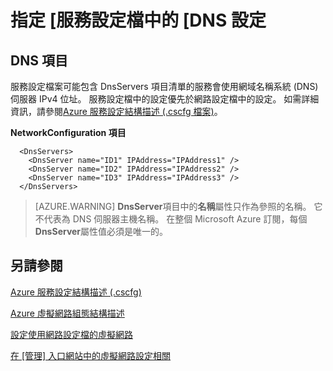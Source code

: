 <properties 
   pageTitle="指定 [服務設定檔中的 [DNS 設定 |Microsoft Azure"
   description="指定用於虛擬網路的服務設定檔的自訂 DNS 設定"
   services="virtual-network"
   documentationCenter="na"
   authors="jimdial"
   manager="carmonm"
   editor="tysonn" />
<tags 
   ms.service="virtual-network"
   ms.devlang="na"
   ms.topic="article"
   ms.tgt_pltfrm="na"
   ms.workload="infrastructure-services"
   ms.date="02/24/2016"
   ms.author="jdial" />

# <a name="specifying-dns-settings-in-a-service-configuration-file"></a>指定 [服務設定檔中的 [DNS 設定

## <a name="dns-elements"></a>DNS 項目

服務設定檔案可能包含 DnsServers 項目清單的服務會使用網域名稱系統 (DNS) 伺服器 IPv4 位址。 服務設定檔中的設定優先於網路設定檔中的設定。 如需詳細資訊，請參閱[Azure 服務設定結構描述 (.cscfg 檔案)](https://msdn.microsoft.com/library/azure/ee758710.aspx)。

**NetworkConfiguration 項目**

      <DnsServers>
        <DnsServer name="ID1" IPAddress="IPAddress1" />
        <DnsServer name="ID2" IPAddress="IPAddress2" />
        <DnsServer name="ID3" IPAddress="IPAddress3" />
      </DnsServers>

>[AZURE.WARNING] **DnsServer**項目中的**名稱**屬性只作為參照的名稱。 它不代表為 DNS 伺服器主機名稱。 在整個 Microsoft Azure 訂閱，每個**DnsServer**屬性值必須是唯一的。

## <a name="see-also"></a>另請參閱

[Azure 服務設定結構描述 (.cscfg)](https://msdn.microsoft.com/library/windowsazure/ee758710)

[Azure 虛擬網路組態結構描述](http://go.microsoft.com/fwlink/?LinkId=248093)

[設定使用網路設定檔的虛擬網路](http://go.microsoft.com/fwlink/?LinkId=248094)

[在 [管理] 入口網站中的虛擬網路設定相關](http://go.microsoft.com/fwlink/?LinkId=248092)

